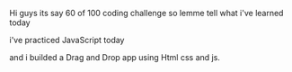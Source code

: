 Hi guys its say 60 of 100 coding challenge so lemme tell what i've learned today

i've practiced JavaScript today

and i builded a Drag and Drop app using Html css and js.

